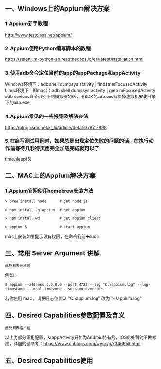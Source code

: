 ## 一、Windows上的Appium解决方案  
### 1.Appium新手教程  
http://www.testclass.net/appium/  
### 2.Appium使用Python编写脚本的教程  
https://selenium-python-zh.readthedocs.io/en/latest/installation.html  
### 3.使用adb命令定位当前的app的appPackage和appActivity  
Windows环境下：adb shell dumpsys activity | findstr mFocusedActivity  
Linux环境下（即mac）：adb shell dumpsys activity | grep mFocusedActivity  
adb devices命令识别不到模拟器的话，用SDK的adb.exe替换掉虚拟机安装目录下的adb.exe  
### 4.Appium常见的一些报错及解决办法  
https://blog.csdn.net/xl_lx/article/details/78717898  
### 5.在编写测试用例时，如果总是出现定位失败的问题的话，在执行动作前等待几秒待页面完全加载完成就可以了  
time.sleep(5)  
## 二、MAC上的Appium解决方案  
### 1.Appium官网使用homebrew安装方法  
```
> brew install node      # get node.js 

> npm install -g appium  # get appium 

> npm install wd         # get appium client 

> appium &               # start appium
```
mac上安装如果提示没有权限，在命令行前➕sudo 
## 三、常用 Server Argument 讲解  
```
此处有表哥占位
```
例如：
```
$ appium --address 0.0.0.0 --port 4723 --log "C:\appium.log" --log-timestamp --local-timezone --session-override
```
若你使用 mac ，请把日志位置从 "C:\appium.log" 改为 "~/appium.log"  
## 四、Desired Capabilities参数配置及含义  
```
此处有表格占位
```
以上为部分常用配置，从appActivity开始为Android特有的，iOS此处暂时不做考虑，详细的请参考：https://www.cnblogs.com/wysk/p/7346659.html  
## 五、Desired Capabilities使用  




